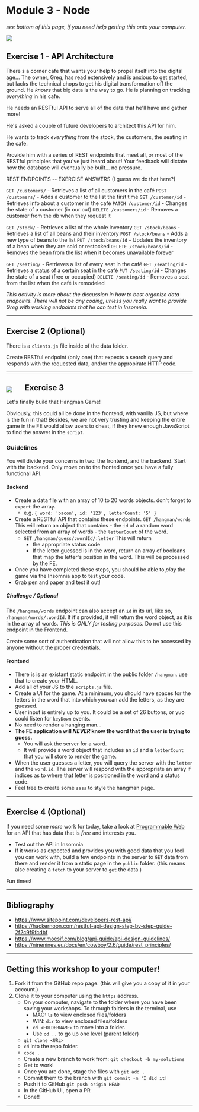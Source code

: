# Module 3 - Node

_see bottom of this page, if you need help getting this onto your computer._

<img src='./__lecture/assets/cafe.jpg' />

## Exercise 1 - API Architecture

There s a corner cafe that wants your help to propel itself into the digital age... The owner, Greg, has read extensively and is anxious to get started, but lacks the technical chops to get his digital transformation off the ground. He _knows_ that big data is the way to go. He is planning on tracking _everything_ in his cafe.

He needs an RESTful API to serve all of the data that he'll have and gather more!

He's asked a couple of future developers to architect this API for him.

He wants to track _everything_ from the stock, the customers, the seating in the cafe.

Provide him with a series of REST endpoints that meet all, or most of the RESTful principles that you've just heard about! Your feedback will dictate how the database will eventually be built... no pressure.

REST ENDPOINTS -- EXERCISE ANSWERS (I guess we do that here?)

`GET /customers/` - Retrieves a list of all customers in the café
`POST /customers/` - Adds a customer to the list the first time
`GET /customer/id` - Retrieves info about a customer in the café
`PATCH /customer/id` - Changes the state of a customer (in our out)
`DELETE /customers/id` - Removes a customer from the db when they request it

`GET /stock/` - Retrieves a list of the whole inventory
`GET /stock/beans` - Retrieves a list of all beans and their inventory
`POST /stock/beans` - Adds a new type of beans to the list
`PUT /stock/beans/id` - Updates the inventory of a bean when they are sold or restocked
`DELETE /stock/beans/id` - Removes the bean from the list when it becomes unavailable forever

`GET /seating/` - Retrieves a list of every seat in the café
`GET /seating/id` - Retrieves a status of a certain seat in the café
`PUT /seating/id` - Changes the state of a seat (free or occupied)
`DELETE /seating/id` - Removes a seat from the list when the café is remodeled

_This activity is more about the discussion in how to best organize data endpoints. There will not be any coding, unless you really want to provide Greg with working endpoints that he can test in Insomnia._

---

## Exercise 2 (Optional)

There is a `clients.js` file inside of the data folder.

Create RESTful endpoint (only one) that expects a search query and responds with the requested data, and/or the appropirate HTTP code.

---

<img src='./__lecture/assets/hangman.jpg' style='float:left;margin:24px 34px 6px 0;' />

## Exercise 3

Let's finally build that Hangman Game!

Obviously, this could all be done in the frontend, with vanilla JS, but where is the fun in that! Besides, we are not very trusting and keeping the entire game in the FE would allow users to cheat, if they knew enough JavaScript to find the answer in the `script`.

### Guidelines

You will divide your concerns in two: the frontend, and the backend. Start with the backend. Only move on to the fronted once you have a fully functional API.

#### Backend

- Create a data file with an array of 10 to 20 words objects. don't forget to `export` the array.
  - e.g. `{ word: 'bacon', id: '123', letterCount: '5' }`
- Create a RESTful API that contains these endpoints.
  `GET /hangman/words` This will return an object that contains - the `id` of a random word selected from an array of words - the `letterCount` of the word.
  - `GET /hangman/guess/:wordId/:letter` This will return
    - the appropriate status code
    - If the letter guessed is in the word, return an array of booleans that map the letter's position in the word. This will be processed by the FE.
- Once you have completed these steps, you should be able to _play_ the game via the Insomnia app to test your code.
- Grab pen and paper and test it out!

##### Challenge / Optional

The `/hangman/words` endpoint can also accept an `id` in its url, like so, `/hangman/words/:wordId`. If it's provided, it will return the word object, as it is in the array of words. _This is ONLY for testing purposes._ Do not use this endpoint in the Frontend.

Create some sort of authentication that will not allow this to be accessed by anyone without the proper credentials.

#### Frontend

- There is is an existant static endpoint in the public folder `/hangman`. use that to create your HTML.
- Add all of your JS to the `scripts.js` file.
- Create a UI for the game. At a minimum, you should have spaces for the letters in the word that into which you can add the letters, as they are guessed.
- User input is entirely up to you. It could be a set of 26 buttons, or yuo could listen for `keyDown` events.
- No need to render a hanging man...
- **The FE application will _NEVER_ know the word that the user is trying to guess.**
  - You will ask the server for a word.
  - It will provide a word object that includes an `id` and a `letterCount` that you will store to render the game.
- When the user guesses a letter, you will query the server with the `letter` and the `word.id`. The server will respond with the appropriate an array if indices as to where that letter is positioned in the word and a status code.
- Feel free to create some `sass` to style the hangman page.

---

## Exercise 4 (Optional)

If you need some _more_ work for today, take a look at [Programmable Web](https://www.programmableweb.com/) for an API that has data that is _free_ and interests you.

- Test out the API in Insomnia
- If it works as expected and provides you with good data that you feel you can work with, build a few endpoints in the server to `GET` data from there and render it from a static page in the `public` folder. (this means alse creating a `fetch` to your server to `get` the data.)

Fun times!

---

## Bibliography

- https://www.sitepoint.com/developers-rest-api/
- https://hackernoon.com/restful-api-design-step-by-step-guide-2f2c9f9fcdbf
- https://www.moesif.com/blog/api-guide/api-design-guidelines/
- https://ninenines.eu/docs/en/cowboy/2.6/guide/rest_principles/

---

## Getting this workshop to your computer!

1. Fork it from the GitHub repo page. (this will give you a copy of it in your account.)
2. Clone it to your computer using the `https` address.
   - On your computer, navigate to the folder where you have been saving your workshops. To through folders in the terminal, use
     - MAC: `ls` to view enclosed files/folders
     - WIN: `dir` to view enclosed files/folders
     - `cd <FOLDERNAME>` to move into a folder.
     - Use `cd ..` to go up one level (parent folder)
   - `git clone <URL>`
   - `cd` into the repo folder.
   - `code .`
   - Create a new branch to work from: `git checkout -b my-solutions`
   - Get to work!
   - Once you are done, stage the files with `git add .`
   - Commit them to the branch with `git commit -m 'I did it!`
   - Push it to GitHub `git push origin HEAD`
   - In the GitHub UI, open a PR
   - Done!!

---
